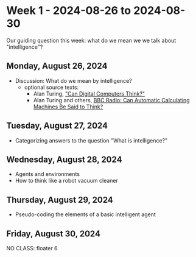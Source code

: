 # Week 1 - 2024-08-26 to 2024-08-30

Our guiding question this week: what do we mean we we talk about "intelligence"?

## Monday, August 26, 2024

- Discussion: What do we mean by intelligence?
  - optional source texts:
    - Alan Turing, ["Can Digital Computers Think?"](https://aperiodical.com/wp-content/uploads/2018/01/Turing-Can-Computers-Think.pdf)
    - Alan Turing and others, [BBC Radio: Can Automatic Calculating Machines Be Said to Think?](https://turingarchive.kings.cam.ac.uk/publications-lectures-and-talks-amtb/amt-b-6)

## Tuesday, August 27, 2024

- Categorizing answers to the question "What is intelligence?"

## Wednesday, August 28, 2024

- Agents and environments
- How to think like a robot vacuum cleaner

## Thursday, August 29, 2024

- Pseudo-coding the elements of a basic intelligent agent

## Friday, August 30, 2024

NO CLASS: floater 6
